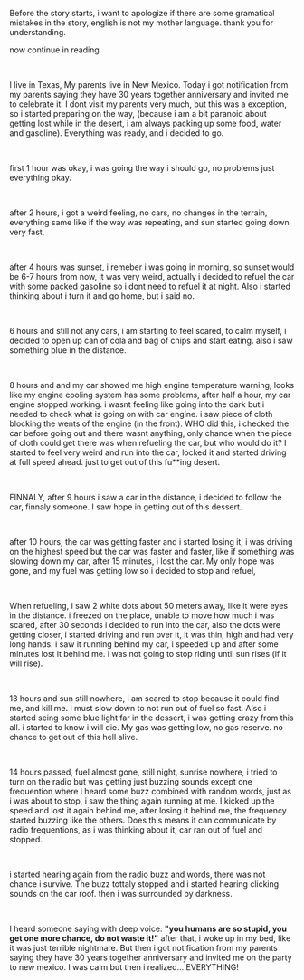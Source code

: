 Before the story starts, i want to apologize if there are some gramatical mistakes in the story, english is not my mother language. thank you for understanding.

now continue in reading

&#x200B;

I live in Texas, My parents live in New Mexico. Today i got notification from my parents saying they have 30 years together anniversary and invited me to celebrate it. I dont visit my parents very much, but this was a exception, so i started preparing on the way, (because i am a bit paranoid about getting lost while in the desert, i am always packing up some food, water and gasoline). Everything was ready, and i decided to go.

&#x200B;

first 1 hour was okay, i was going the way i should go, no problems just everything okay.

&#x200B;

after 2 hours, i got a weird feeling, no cars, no changes in the terrain, everything same like if the way was repeating, and sun started going down very fast,

&#x200B;

after 4 hours was sunset, i remeber i was going in morning, so sunset would be 6-7 hours from now, it was very weird, actually i decided to refuel the car with some packed gasoline so i dont need to refuel it at night. Also i started thinking about i turn it and go home, but i said no.

&#x200B;

6 hours and still not any cars, i am starting to feel scared, to calm myself, i decided to open up can of cola and bag of chips and start eating. also i saw something blue in the distance.

&#x200B;

8 hours and and my car showed me high engine temperature warning, looks like my engine cooling system has some problems, after half a hour, my car engine stopped working. i wasnt feeling like going into the dark but i needed to check what is going on with car engine. i saw piece of cloth blocking the wents of the engine (in the front). WHO did this, i checked the car before going out and there wasnt anything, only chance when the piece of cloth could get there was when refueling the car, but who would do it? I started to feel very weird and run into the car, locked it and started driving at full speed ahead. just to get out of this fu\*\*ing desert.

&#x200B;

FINNALY, after 9 hours i saw a car in the distance, i decided to follow the car, finnaly someone. I saw hope in getting out of this dessert.

&#x200B;

after 10 hours, the car was getting faster and i started losing it, i was driving on the highest speed but the car was faster and faster, like if something was slowing down my car, after 15 minutes, i lost the car. My only hope was gone, and my fuel was getting low so i decided to stop and refuel,

&#x200B;

When refueling, i saw 2 white dots about 50 meters away, like it were eyes in the distance. i freezed on the place, unable to move how much i was scared, after 30 seconds i decided to run into the car, also the dots were getting closer, i started driving and run over it, it was thin, high and had very long hands. i saw it running behind my car, i speeded up and after some minutes lost it behind me.  i was not going to stop riding until sun rises (if it will rise).

&#x200B;

13 hours and sun still nowhere, i am scared to stop because it could find me, and kill me. i must slow down to not run out of fuel so fast. Also i started seing some blue light far in the dessert, i was getting crazy from this all. i started to know i will die. My gas was getting low, no gas reserve. no chance to get out of this hell alive. 

&#x200B;

14 hours passed, fuel almost gone, still night, sunrise nowhere, i tried to turn on the radio but was getting just buzzing sounds except one frequention where i heard some buzz combined with random words, just as i was about to stop, i saw the thing again running at me. I kicked up the speed and lost it again behind me, after losing it behind me, the frequency started buzzing like the others. Does this means it can communicate by radio frequentions, as i was thinking about it, car ran out of fuel and stopped.

&#x200B;

i started hearing again from the radio buzz and words, there was not chance i survive. The buzz tottaly stopped and i started hearing clicking sounds on the car roof.  then i was surrounded by darkness. 

&#x200B;

I heard someone saying with deep voice: **"you humans are so stupid, you get one more chance, do not waste it!"** after that, i woke up in my bed, like it was just terrible nightmare. But then i got notification from my parents saying they have 30 years together anniversary and invited me on the party to new mexico. I was calm but then i realized... EVERYTHING!